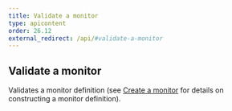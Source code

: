 ```yaml
---
title: Validate a monitor
type: apicontent
order: 26.12
external_redirect: /api/#validate-a-monitor
---
```

## Validate a monitor

Validates a monitor definition (see [Create a monitor][1] for details on constructing a monitor definition).

[1]: /api/#create-a-monitor
